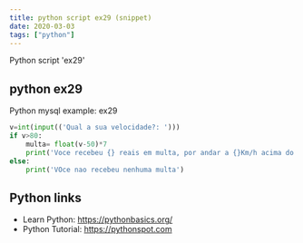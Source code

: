 ```yaml
---
title: python script ex29 (snippet)
date: 2020-03-03
tags: ["python"]
---
```

Python script 'ex29'


## python ex29

Python mysql example: ex29

```python
v=int(input(('Qual a sua velocidade?: ')))
if v>80:
    multa= float(v-50)*7
    print('Voce recebeu {} reais em multa, por andar a {}Km/h acima do permitido.'.format(multa,v-50))
else:
    print('VOce nao recebeu nenhuma multa')

```

## Python links

- Learn Python: https://pythonbasics.org/
- Python Tutorial: https://pythonspot.com
